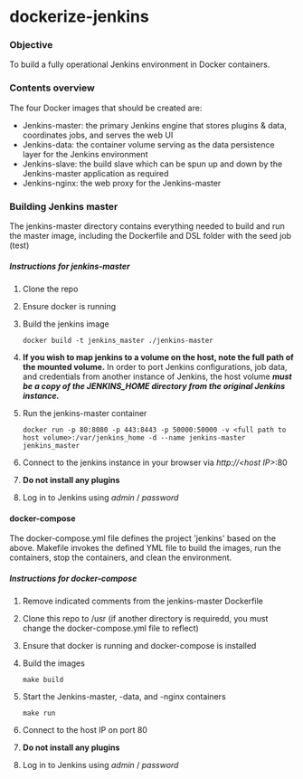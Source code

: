 # dockerize-jenkins

### Objective
To build a  fully operational Jenkins environment in Docker containers.

### Contents overview
The four Docker images that should be created are:
  - Jenkins-master: the primary Jenkins engine that stores plugins & data, coordinates jobs, and serves the web UI
  - Jenkins-data: the container volume serving as the data persistence layer for the Jenkins environment
  - Jenkins-slave: the build slave which can be spun up and down by the Jenkins-master application as required
  - Jenkins-nginx: the web proxy for the Jenkins-master
  
  
  ### Building Jenkins master
  The jenkins-master directory contains everything needed to build and run the master image, including the Dockerfile and DSL folder with the seed job (test)
  
  ##### Instructions for jenkins-master
   1. Clone the repo
   2. Ensure docker is running
   3. Build the jenkins image
   
          docker build -t jenkins_master ./jenkins-master
   4. **If you wish to map jenkins to a volume on the host, note the full path of the mounted volume.** In order to port Jenkins configurations, job data, and credentials from another instance of Jenkins, the host volume ***must be a copy of the JENKINS_HOME directory from the original Jenkins instance.***
   5. Run the jenkins-master container
   
          docker run -p 80:8080 -p 443:8443 -p 50000:50000 -v <full path to host volume>:/var/jenkins_home -d --name jenkins-master jenkins_master
   6. Connect to the jenkins instance in your browser via *http://<*host IP*>*:80
   7. **Do not install any plugins**
   8. Log in to Jenkins using *admin* / *password*
 
 
  #### docker-compose
  The docker-compose.yml file defines the project 'jenkins' based on the above.
  Makefile invokes the defined YML file to build the images, run the containers, stop the containers, and clean the environment.

  ##### Instructions for docker-compose
   1. Remove indicated comments from the jenkins-master Dockerfile
   2. Clone this repo to /usr (if another directory is requiredd, you must change the docker-compose.yml file to reflect)
   3. Ensure that docker is running and docker-compose is installed
   4. Build the images
   
          make build
   5. Start the Jenkins-master, -data, and -nginx containers
   
          make run
   6. Connect to the host IP on port 80
   7. **Do not install any plugins**
   8. Log in to Jenkins using *admin* / *password*
